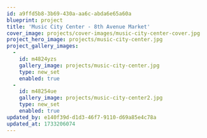 ```yaml
---
id: a9ffd5b8-3b69-430a-aa6c-abda6e65a60a
blueprint: project
title: 'Music City Center - 8th Avenue Market'
cover_image: projects/cover-images/music-city-center-cover.jpg
project_hero_image: projects/music-city-center.jpg
project_gallery_images:
  -
    id: m4824yzs
    gallery_image: projects/music-city-center.jpg
    type: new_set
    enabled: true
  -
    id: m48254ue
    gallery_image: projects/music-city-center2.jpg
    type: new_set
    enabled: true
updated_by: e140f39d-d1d3-46f7-9110-d69a85e4c78a
updated_at: 1733206074
---
```

